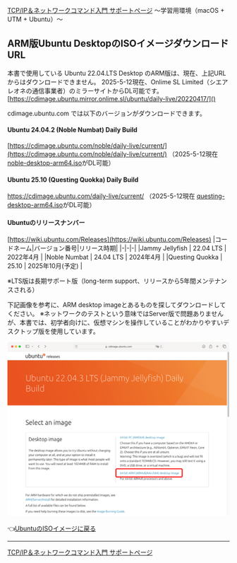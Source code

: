 [TCP/IP＆ネットワークコマンド入門 サポートページ](https://nisim-m.github.io/tcpipcmdbook/) ～学習用環境（macOS + UTM + Ubuntu）～

## ARM版Ubuntu DesktopのISOイメージダウンロードURL

本書で使用している Ubuntu 22.04.LTS Desktop のARM版は、現在、上記URLからはダウンロードできません。
2025-5-12現在、Onlime SL Limited（シエアレオネの通信事業者）のミラーサイトからDL可能です。
[https://cdimage.ubuntu.mirror.onlime.sl/ubuntu/daily-live/20220417/]()

cdimage.ubuntu.com では以下のバージョンがダウンロードできます。

#### Ubuntu 24.04.2 (Noble Numbat) Daily Build
[https://cdimage.ubuntu.com/noble/daily-live/current/](https://cdimage.ubuntu.com/noble/daily-live/current/)
（2025-5-12現在 [noble-desktop-arm64.iso](https://cdimage.ubuntu.com/noble/daily-live/current/noble-desktop-arm64.iso)がDL可能）

#### Ubuntu 25.10 (Questing Quokka) Daily Build
https://cdimage.ubuntu.com/daily-live/current/
（2025-5-12現在 [questing-desktop-arm64.iso](https://cdimage.ubuntu.com/daily-live/current/questing-desktop-arm64.iso)がDL可能）

#### Ubuntuのリリースナンバー
[https://wiki.ubuntu.com/Releases](https://wiki.ubuntu.com/Releases)
|コードネーム|バージョン番号|リリース時期|
|-|-|-|
|Jammy Jellyfish | 22.04 LTS | 2022年4月 |
|Noble Numbat    | 24.04 LTS | 2024年4月 |
|Questing Quokka | 25.10 | 2025年10月(予定) |

※LTS版は長期サポート版（long-term support、リリースから5年間メンテナンスされる）

下記画像を参考に、ARM desktop imageとあるものを探してダウンロードしてください。
※ネットワークのテストという意味ではServer版で問題ありませんが、本書では、初学者向けに、仮想マシンを操作していることがわかりやすいデスクトップ版を使用しています。

![参考](images/2024-04-21-12-52-42.png)

👈[UbuntuのISOイメージに戻る](install-utm.html#ubuntuのisoイメージ)

----
[TCP/IP＆ネットワークコマンド入門 サポートページ](https://nisim-m.github.io/tcpipcmdbook/)
